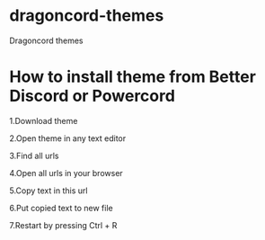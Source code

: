 # dragoncord-themes
Dragoncord themes

# How to install theme from Better Discord or Powercord
1.Download theme

2.Open theme in any text editor

3.Find all urls

4.Open all urls in your browser

5.Copy text in this url

6.Put copied text to new file

7.Restart by pressing Ctrl + R
